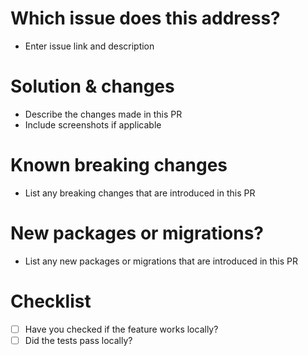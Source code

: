 # Which issue does this address?

- Enter issue link and description

# Solution & changes

- Describe the changes made in this PR
- Include screenshots if applicable

# Known breaking changes

- List any breaking changes that are introduced in this PR

# New packages or migrations?

- List any new packages or migrations that are introduced in this PR

# Checklist

- [ ] Have you checked if the feature works locally?
- [ ] Did the tests pass locally?
